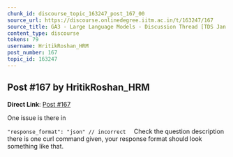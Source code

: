 ```yaml
---
chunk_id: discourse_topic_163247_post_167_00
source_url: https://discourse.onlinedegree.iitm.ac.in/t/163247/167
source_title: GA3 - Large Language Models - Discussion Thread [TDS Jan 2025]
content_type: discourse
tokens: 79
username: HritikRoshan_HRM
post_number: 167
topic_id: 163247
---
```


## Post #167 by HritikRoshan_HRM

**Direct Link**: [Post #167](https://discourse.onlinedegree.iitm.ac.in/t/163247/167)

One issue is there in

`"response_format": "json" // incorrect 
`
Check the question description there is one curl command given, your response format should look something like that.
